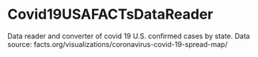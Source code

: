 # Covid19USAFACTsDataReader
Data reader and converter of covid 19 U.S. confirmed cases by state. Data source: facts.org/visualizations/coronavirus-covid-19-spread-map/
